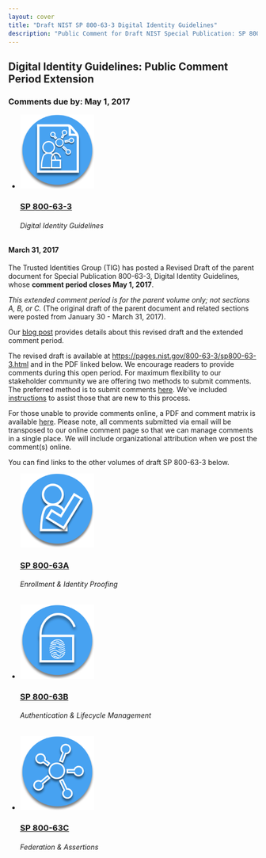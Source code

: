 ```yaml
---
layout: cover
title: "Draft NIST SP 800-63-3 Digital Identity Guidelines"
description: "Public Comment for Draft NIST Special Publication: SP 800-63-3 Digital Identity Guidelines"
---
```

<section class="home home-title" markdown="1">

# Digital Identity Guidelines: Public Comment Period Extension


</section>
<section class="home home-about" markdown="1">
<div class="section-container" markdown="1">
<div class="section-content" markdown="1">

### Comments due by: May 1, 2017

<ul class="audiences">
<li>
  <div>
    <a href="sp800-63-3.html"><img src="assets/63.png" alt="SP 800-63-3" width="150px" height="150px"></a>
  </div>
  <h3><a href="sp800-63-3.html">SP 800-63-3</a></h3>
  <h6>Digital Identity Guidelines</h6>
</li>

</ul>

 
#### March 31, 2017

The Trusted Identities Group (TIG) has posted a Revised Draft of the parent document for Special Publication 800-63-3, Digital Identity Guidelines, whose **comment period closes May 1, 2017**. 

_This extended comment period is for the parent volume only; not sections A, B, or C._ (The original draft of the parent document and related sections were posted from January 30 - March 31, 2017).

Our [blog post](http://trustedidentities.blogs.govdelivery.com/2017/03/31/a-minor-plot-twist-comment-period-extended-for-part-of-sp-800-63-3/) provides details about this revised draft and the extended comment period.

The revised draft is available at <https://pages.nist.gov/800-63-3/sp800-63-3.html> and in the PDF linked below. We encourage readers to provide comments during this open period. For maximum flexibility to our stakeholder community we are offering two methods to submit comments. The preferred method is to submit comments [here](https://github.com/usnistgov/800-63-3/issues). We've included [instructions](https://pages.nist.gov/800-63-3/comment_help.html) to assist those that are new to this process. 

For those unable to provide comments online, a PDF and comment matrix is available [here](http://csrc.nist.gov/publications/PubsDrafts.html#800-63-3).  Please note, all comments submitted via email will be transposed to our online comment page so that we can manage comments in a single place. We will include organizational attribution when we post the comment(s) online.

You can find links to the other volumes of draft SP 800-63-3 below.

<ul class="audiences">

  <div>
    <a href="sp800-63a.html"><img src="assets/63a.png" alt="SP 800-63A" width="150px" height="150px"></a>
  </div>
  <h3><a href="sp800-63a.html">SP 800-63A</a></h3>
  <h6>Enrollment & Identity Proofing</h6>
</li>
<li>
  <div>
    <a href="sp800-63b.html"><img src="assets/63b.png" alt="SP 800-63B" width="150px" height="150px"></a>
  </div>
  <h3><a href="sp800-63b.html">SP 800-63B</a></h3>
  <h6>Authentication & Lifecycle Management</h6>
</li>
<li>
  <div>
    <a href="sp800-63c.html"><img src="assets/63c.png" alt="SP 800-63C" width="150px" height="150px"></a>
  </div>
  <h3><a href="sp800-63c.html">SP 800-63C</a></h3>
  <h6>Federation & Assertions</h6>
</li>
</ul>

</div>
</div>
</section>
